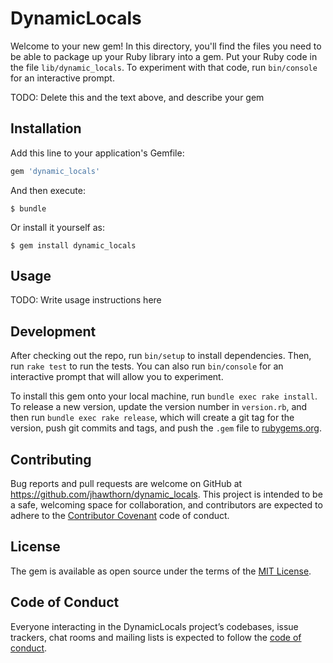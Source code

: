 # DynamicLocals

Welcome to your new gem! In this directory, you'll find the files you need to be able to package up your Ruby library into a gem. Put your Ruby code in the file `lib/dynamic_locals`. To experiment with that code, run `bin/console` for an interactive prompt.

TODO: Delete this and the text above, and describe your gem

## Installation

Add this line to your application's Gemfile:

```ruby
gem 'dynamic_locals'
```

And then execute:

    $ bundle

Or install it yourself as:

    $ gem install dynamic_locals

## Usage

TODO: Write usage instructions here

## Development

After checking out the repo, run `bin/setup` to install dependencies. Then, run `rake test` to run the tests. You can also run `bin/console` for an interactive prompt that will allow you to experiment.

To install this gem onto your local machine, run `bundle exec rake install`. To release a new version, update the version number in `version.rb`, and then run `bundle exec rake release`, which will create a git tag for the version, push git commits and tags, and push the `.gem` file to [rubygems.org](https://rubygems.org).

## Contributing

Bug reports and pull requests are welcome on GitHub at https://github.com/jhawthorn/dynamic_locals. This project is intended to be a safe, welcoming space for collaboration, and contributors are expected to adhere to the [Contributor Covenant](http://contributor-covenant.org) code of conduct.

## License

The gem is available as open source under the terms of the [MIT License](https://opensource.org/licenses/MIT).

## Code of Conduct

Everyone interacting in the DynamicLocals project’s codebases, issue trackers, chat rooms and mailing lists is expected to follow the [code of conduct](https://github.com/jhawthorn/dynamic_locals/blob/master/CODE_OF_CONDUCT.md).

